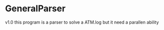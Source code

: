 GeneralParser
=============

v1.0
this program is a parser to solve a ATM.log
but it need a parallen ability 
